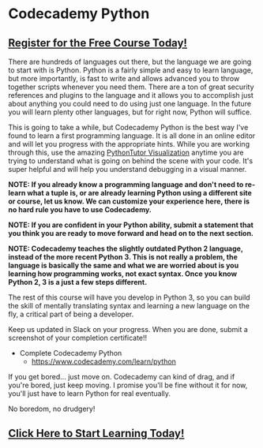 # Codecademy Python
##  [Register for the Free Course Today!](https://roppers.thinkific.com/courses/computing-fundamentals)
There are hundreds of languages out there, but the language we are going to start with is Python. Python is a fairly simple and easy to learn language, but more importantly, is fast to write and allows advanced you to throw together scripts whenever you need them. There are a ton of great security references and plugins to the language and it allows you to accomplish just about anything you could need to do using just one language. In the future you will learn plenty other languages, but for right now, Python will suffice.

This is going to take a while, but Codecademy Python is the best way I've found to learn a first programming language. It is all done in an online editor and will let you progress with the appropriate hints. While you are working through this, use the amazing [PythonTutor Visualization](http://www.pythontutor.com/visualize.html#mode=edit) anytime you are trying to understand what is going on behind the scene with your code. It's super helpful and will help you understand debugging in a visual manner.

**NOTE: If you already know a programming language and don't need to re-learn what a tuple is, or are already learning Python using a different site or course, let us know. We can customize your experience here, there is no hard rule you have to use Codecademy.**

**NOTE: If you are confident in your Python ability, submit a statement that you think you are ready to move forward and head on to the next section.**

**NOTE: Codecademy teaches the slightly outdated Python 2 language, instead of the more recent Python 3. This is not really a problem, the language is basically the same and what we are worried about is you learning how programming works, not exact syntax. Once you know Python 2, 3 is a just a few steps different.**

The rest of this course will have you develop in Python 3, so you can build the skill of mentally translating syntax and learning a new language on the fly, a critical part of being a developer. 

Keep us updated in Slack on your progress. When you are done, submit a screenshot of your completion certificate!! 

   * Complete Codecademy Python
      * <https://www.codecademy.com/learn/python>


If you get bored... just move on. Codecademy can kind of drag, and if you're bored, just keep moving. I promise you'll be fine without it for now, you'll just have to learn Python for real eventually.

No boredom, no drudgery! 
##  [Click Here to Start Learning Today!](https://roppers.thinkific.com/courses/computing-fundamentals)
